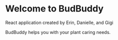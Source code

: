 # Welcome to BudBuddy

React application created by Erin, Danielle, and Gigi

BudBuddy helps you with your plant caring needs.
